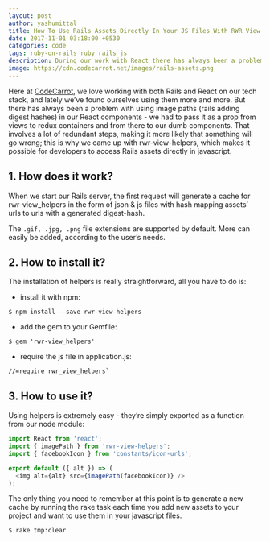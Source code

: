 ```yaml
---
layout: post
author: yashumittal
title: How To Use Rails Assets Directly In Your JS Files With RWR View Helpers
date: 2017-11-01 03:18:00 +0530
categories: code
tags: ruby-on-rails ruby rails js
description: During our work with React there has always been a problem with using image paths (rails adding digest hashes) in our React components - we had to pass it as a prop from views to redux containers and from there to our dumb components. That involves a lot of redundant steps, making it more likely that something will go wrong
image: https://cdn.codecarrot.net/images/rails-assets.png
---
```


Here at [CodeCarrot](//www.codecarrot.net/), we love working with both Rails and React on our tech stack, and lately we’ve found ourselves using them more and more. But there has always been a problem with using image paths (rails adding digest hashes) in our React components - we had to pass it as a prop from views to redux containers and from there to our dumb components. That involves a lot of redundant steps, making it more likely that something will go wrong; this is why we came up with rwr-view-helpers, which makes it possible for developers to access Rails assets directly in javascript.

## 1. How does it work?

When we start our Rails server, the first request will generate a cache for rwr-view_helpers in the form of json & js files with hash mapping assets’ urls to urls with a generated digest-hash.

The `.gif, .jpg, .png` file extensions are supported by default. More can easily be added, according to the user’s needs.

## 2. How to install it?

The installation of helpers is really straightforward, all you have to do is:

* install it with npm:

```
$ npm install --save rwr-view-helpers
```

* add the gem to your Gemfile:

```
$ gem 'rwr-view_helpers'
```

* require the js file in application.js:

```
//=require rwr_view_helpers`
```

## 3. How to use it?

Using helpers is extremely easy - they’re simply exported as a function from our node module:

```js
import React from 'react';
import { imagePath } from 'rwr-view-helpers';
import { facebookIcon } from 'constants/icon-urls';

export default ({ alt }) => (
  <img alt={alt} src={imagePath(facebookIcon)} />
);
```

The only thing you need to remember at this point is to generate a new cache by running the rake task each time you add new assets to your project and want to use them in your javascript files.

```
$ rake tmp:clear
```
